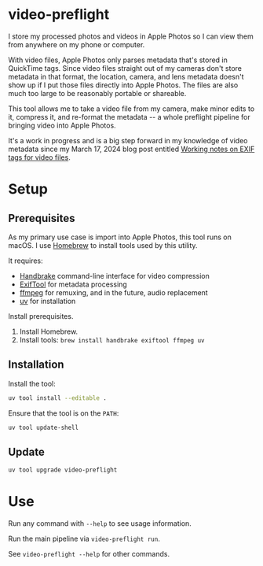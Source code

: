 # video-preflight

I store my processed photos and videos in Apple Photos so I can view them from
anywhere on my phone or computer.

With video files, Apple Photos only parses metadata that's stored in QuickTime
tags.  Since video files straight out of my cameras don't store metadata in
that format, the location, camera, and lens metadata doesn't show up if I
put those files directly into Apple Photos.  The files are also much too large
to be reasonably portable or shareable.

This tool allows me to take a video file from my camera, make minor edits to
it, compress it, and re-format the metadata -- a whole preflight pipeline for
bringing video into Apple Photos.

It's a work in progress and is a big step forward in my knowledge of video
metadata since my March 17, 2024 blog post entitled [Working notes on EXIF tags
for video
files](https://mplough.github.io/2024/03/17/video-exif-tags-notes.html).

# Setup
## Prerequisites

As my primary use case is import into Apple Photos, this tool runs on macOS.  I
use [Homebrew](https://brew.sh/) to install tools used by this utility.

It requires:

* [Handbrake](https://handbrake.fr/) command-line interface for video compression
* [ExifTool](https://exiftool.org/) for metadata processing
* [ffmpeg](https://ffmpeg.org/) for remuxing, and in the future, audio
  replacement
* [uv](https://docs.astral.sh/uv/) for installation

Install prerequisites.

1. Install Homebrew.
1. Install tools: `brew install handbrake exiftool ffmpeg uv`

## Installation

Install the tool:
```bash
uv tool install --editable .
```

Ensure that the tool is on the `PATH`:

```bash
uv tool update-shell
```

## Update

```bash
uv tool upgrade video-preflight
```

# Use

Run any command with `--help` to see usage information.

Run the main pipeline via `video-preflight run`.

See `video-preflight --help` for other commands.
